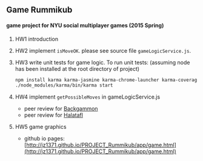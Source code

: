 ## Game Rummikub
#### game project for NYU social multiplayer games (2015 Spring)

1. HW1 introduction

2. HW2 implement `isMoveOK`.
   please see source file `gameLogicService.js`.

3. HW3 write unit tests for game logic. To run unit tests: (assuming node has been installed at the root directory of project)

    ```bash
    npm install karma karma-jasmine karma-chrome-launcher karma-coverage  --save-dev
    ./node_modules/karma/bin/karma start
    ```
4. HW4 implement `getPossibleMoves` in gameLogicService.js
    * peer review for [Backgammon](https://github.com/ibtawfik/Backgammon/commit/c1a68db3284487c23a6468614023fe01b40fe7bc)
    * peer review for [Halatafl](https://github.com/ColinZang/Halatafl/tree/master/PeerReview_jz)

5. HW5 game graphics
   * github io pages: [http://jz1371.github.io/PROJECT_Rummikub/app/game.html](http://jz1371.github.io/PROJECT_Rummikub/app/game.html)
